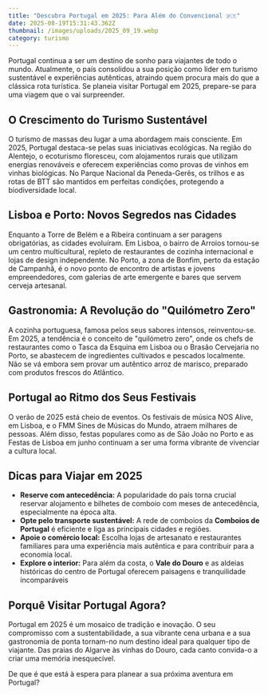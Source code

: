 ```yaml
---
title: "Descubra Portugal em 2025: Para Além do Convencional 🇵🇹"
date: 2025-08-19T15:31:43.362Z
thumbnail: /images/uploads/2025_09_19.webp
category: turismo
---
```

Portugal continua a ser um destino de sonho para viajantes de todo o mundo. Atualmente, o país consolidou a sua posição como líder em turismo sustentável e experiências autênticas, atraindo quem procura mais do que a clássica rota turística. Se planeia visitar Portugal em 2025, prepare-se para uma viagem que o vai surpreender.

<!--StartFragment-->

## O Crescimento do Turismo Sustentável

O turismo de massas deu lugar a uma abordagem mais consciente. Em 2025, Portugal destaca-se pelas suas iniciativas ecológicas. Na região do Alentejo, o ecoturismo floresceu, com alojamentos rurais que utilizam energias renováveis e oferecem experiências como provas de vinhos em vinhas biológicas. No Parque Nacional da Peneda-Gerês, os trilhos e as rotas de BTT são mantidos em perfeitas condições, protegendo a biodiversidade local.

## Lisboa e Porto: Novos Segredos nas Cidades

Enquanto a Torre de Belém e a Ribeira continuam a ser paragens obrigatórias, as cidades evoluíram. Em Lisboa, o bairro de Arroios tornou-se um centro multicultural, repleto de restaurantes de cozinha internacional e lojas de design independente. No Porto, a zona de Bonfim, perto da estação de Campanhã, é o novo ponto de encontro de artistas e jovens empreendedores, com galerias de arte emergente e bares que servem cerveja artesanal.

## Gastronomia: A Revolução do "Quilómetro Zero"

A cozinha portuguesa, famosa pelos seus sabores intensos, reinventou-se. Em 2025, a tendência é o conceito de "quilómetro zero", onde os chefs de restaurantes como o Tasca da Esquina em Lisboa ou o Brasão Cervejaria no Porto, se abastecem de ingredientes cultivados e pescados localmente. Não se vá embora sem provar um autêntico arroz de marisco, preparado com produtos frescos do Atlântico.



## Portugal ao Ritmo dos Seus Festivais

O verão de 2025 está cheio de eventos. Os festivais de música NOS Alive, em Lisboa, e o FMM Sines de Músicas do Mundo, atraem milhares de pessoas. Além disso, festas populares como as de São João no Porto e as Festas de Lisboa em junho continuam a ser uma forma vibrante de vivenciar a cultura local.

## Dicas para Viajar em 2025

* **Reserve com antecedência:** A popularidade do país torna crucial reservar alojamento e bilhetes de comboio com meses de antecedência, especialmente na época alta.
* **Opte pelo transporte sustentável:** A rede de comboios da **Comboios de Portugal** é eficiente e liga as principais cidades e regiões.
* **Apoie o comércio local:** Escolha lojas de artesanato e restaurantes familiares para uma experiência mais autêntica e para contribuir para a economia local.
* **Explore o interior:** Para além da costa, o **Vale do Douro** e as aldeias históricas do centro de Portugal oferecem paisagens e tranquilidade incomparáveis

## Porquê Visitar Portugal Agora?

Portugal em 2025 é um mosaico de tradição e inovação. O seu compromisso com a sustentabilidade, a sua vibrante cena urbana e a sua gastronomia de ponta tornam-no num destino ideal para qualquer tipo de viajante. Das praias do Algarve às vinhas do Douro, cada canto convida-o a criar uma memória inesquecível.

De que é que está à espera para planear a sua próxima aventura em Portugal?